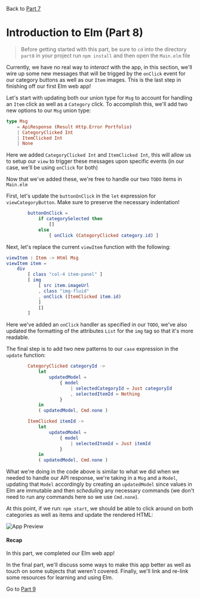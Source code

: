 
Back to [Part 7](../part7/README.md)

# Introduction to Elm (Part 8)

>Before getting started with this part, be sure to `cd` into the directory `part8` in your project run `npm install` and then open the `Main.elm` file

Currently, we have no real way to _interact_ with the app, in this section, we'll wire up some new 
messages that will be trigged by the `onClick` event for our category buttons as well as our `Item` images.
This is the last step in finishing off our first Elm web app!

Let's start with updating both our union type for `Msg` to account for handling an `Item` click as well as
a `Category` click. To accomplish this, we'll add two new options to our `Msg` union type:

```elm
type Msg
    = ApiResponse (Result Http.Error Portfolio)
    | CategoryClicked Int
    | ItemClicked Int
    | None
```

Here we added `CategoryClicked Int` and `ItemClicked Int`, this will allow us to setup our `view` to trigger these messages
upon specific events (in our case, we'll be using `onClick` for both)

Now that we've added these, we're free to handle our two `TODO` items in `Main.elm`

First, let's update the `buttonOnClick` in the `let` expression for `viewCategoryButton`. Make sure to preserve the necessary indentation!

```elm
        buttonOnClick =
            if categorySelected then
                []
            else
                [ onClick (CategoryClicked category.id) ]
```

Next, let's replace the current `viewItem` function with the following:

```elm
viewItem : Item -> Html Msg
viewItem item =
    div
        [ class "col-4 item-panel" ]
        [ img
            [ src item.imageUrl
            , class "img-fluid"
            , onClick (ItemClicked item.id)
            ]
            []
        ]
```

Here we've added an `onClick` handler as specified in our `TODO`, we've also updated the formatting of
the attributes `List` for the `img` tag so that it's more readable.

The final step is to add two new patterns to our `case` expression in the `update` function:

```elm
        CategoryClicked categoryId ->
            let
                updatedModel =
                    { model
                        | selectedCategoryId = Just categoryId
                        , selectedItemId = Nothing
                    }
            in
            ( updatedModel, Cmd.none )

        ItemClicked itemId ->
            let
                updatedModel =
                    { model
                        | selectedItemId = Just itemId
                    }
            in
            ( updatedModel, Cmd.none )
```

What we're doing in the code above is similar to what we did when we needed to handle our API response,
we're taking in a `Msg` and a `Model`, updating that `Model` accordingly by creating an 
`updatedModel` since values in Elm are immutable and then _scheduling_ any necessary commands (we don't
need to run any commands here so we use `Cmd.none`).

At this point, if we run: `npm start`, we should be able to click around on both categories as well as items and update the rendered HTML:

![App Preview](../static/images/app-item-selected.png)

#### Recap

In this part, we completed our Elm web app! 

In the final part, we'll discuss some ways to make this app better as well as touch on some subjects that
weren't covered. Finally, we'll link and re-link some resources for learning and using Elm.

Go to [Part 9](../part9/README.md)
